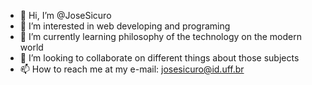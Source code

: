 - 👋 Hi, I’m @JoseSicuro
- 👀 I’m interested in web developing and programing
- 🌱 I’m currently learning philosophy of the technology on the modern world
- 💞️ I’m looking to collaborate on different things about those subjects
- 📫 How to reach me at my e-mail: josesicuro@id.uff.br

<!---
JoseSicuro/JoseSicuro is a ✨ special ✨ repository because its `README.md` (this file) appears on your GitHub profile.
You can click the Preview link to take a look at your changes.
--->
